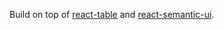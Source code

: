 Build on top of [react-table](https://github.com/tannerlinsley/react-table) and [react-semantic-ui](https://react.semantic-ui.com/).
